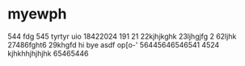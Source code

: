 # myewph
544
fdg
545
tyrtyr
uio
18422024
191
21
22kjhjkghk
23ljhgjfg
2
62ljhk
27486fght6
29khgfd
hi
bye
asdf
op[o-'
56445646546541
4524
kjhkhhjhjhjhk
65465446
